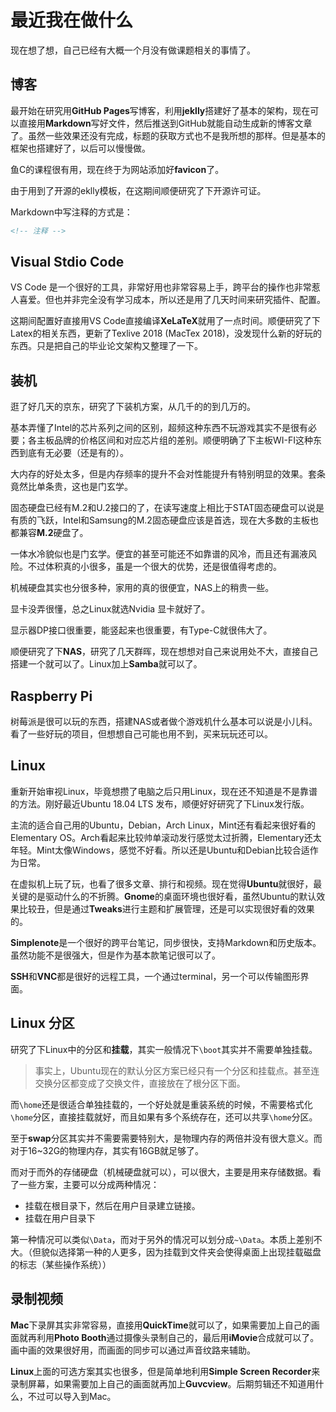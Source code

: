 # 最近我在做什么

现在想了想，自己已经有大概一个月没有做课题相关的事情了。

## 博客

最开始在研究用**GitHub Pages**写博客，利用**jeklly**搭建好了基本的架构，现在可以直接用**Markdown**写好文件，然后推送到GitHub就能自动生成新的博客文章了。虽然一些效果还没有完成，标题的获取方式也不是我所想的那样。但是基本的框架也搭建好了，以后可以慢慢做。

鱼C的课程很有用，现在终于为网站添加好**favicon**了。

由于用到了开源的eklly模板，在这期间顺便研究了下开源许可证。

Markdown中写注释的方式是：

``` markdown
<!-- 注释 -->
```

## Visual Stdio Code

<!-- ![VS Code](https://upload.wikimedia.org/wikipedia/commons/thumb/f/f3/Visual_Studio_Code_0.10.1_icon.png/240px-Visual_Studio_Code_0.10.1_icon.png) -->

VS Code 是一个很好的工具，非常好用也非常容易上手，跨平台的操作也非常惹人喜爱。但也并非完全没有学习成本，所以还是用了几天时间来研究插件、配置。

这期间配置好直接用VS Code直接编译**XeLaTeX**就用了一点时间。顺便研究了下Latex的相关东西，更新了Texlive 2018 (MacTex 2018)，没发现什么新的好玩的东西。只是把自己的毕业论文架构又整理了一下。

## 装机

逛了好几天的京东，研究了下装机方案，从几千的的到几万的。

基本弄懂了Intel的芯片系列之间的区别，超频这种东西不玩游戏其实不是很有必要；各主板品牌的价格区间和对应芯片组的差别。顺便明确了下主板WI-FI这种东西到底有无必要（还是有的）。

大内存的好处太多，但是内存频率的提升不会对性能提升有特别明显的效果。套条竟然比单条贵，这也是门玄学。

<!--![M.2](https://www.profesionalreview.com/wp-content/uploads/2016/10/todo-sobre-M.2.png)-->

固态硬盘已经有M.2和U.2接口的了，在读写速度上相比于STAT固态硬盘可以说是有质的飞跃，Intel和Samsung的M.2固态硬盘应该是首选，现在大多数的主板也都兼容**M.2**硬盘了。

一体水冷貌似也是门玄学。便宜的甚至可能还不如靠谱的风冷，而且还有漏液风险。不过体积真的小很多，虽是一个很大的优势，还是很值得考虑的。

机械硬盘其实也分很多种，家用的真的很便宜，NAS上的稍贵一些。

显卡没弄很懂，总之Linux就选Nvidia 显卡就好了。

显示器DP接口很重要，能竖起来也很重要，有Type-C就很伟大了。

顺便研究了下**NAS**，研究了几天群晖，现在想想对自己来说用处不大，直接自己搭建一个就可以了。Linux加上**Samba**就可以了。

## Raspberry Pi

<!-- ![Raspberry Pi](https://seeklogo.com/images/R/raspberry-pi-logo-8240ABBDFE-seeklogo.com.png) -->

树莓派是很可以玩的东西，搭建NAS或者做个游戏机什么基本可以说是小儿科。看了一些好玩的项目，但想想自己可能也用不到，买来玩玩还可以。

## Linux

重新开始审视Linux，毕竟想攒了电脑之后只用Linux，现在还不知道是不是靠谱的方法。刚好最近Ubuntu 18.04 LTS 发布，顺便好好研究了下Linux发行版。

主流的适合自己用的Ubuntu，Debian，Arch Linux，Mint还有看起来很好看的Elementary OS。Arch看起来比较帅单滚动发行感觉太过折腾，Elementary还太年轻。Mint太像Windows，感觉不好看。所以还是Ubuntu和Debian比较合适作为日常。

<!-- ![Ubuntu](https://assets.ubuntu.com/v1/29985a98-ubuntu-logo32.png) -->

在虚拟机上玩了玩，也看了很多文章、排行和视频。现在觉得**Ubuntu**就很好，最关键的是驱动什么的不折腾。**Gnome**的桌面环境也很好看，虽然Ubuntu的默认效果比较丑，但是通过**Tweaks**进行主题和扩展管理，还是可以实现很好看的效果的。

**Simplenote**是一个很好的跨平台笔记，同步很快，支持Markdown和历史版本。虽然功能不是很强大，但是作为基本款笔记很可以了。

**SSH**和**VNC**都是很好的远程工具，一个通过terminal，另一个可以传输图形界面。

## Linux 分区

研究了下Linux中的分区和**挂载**，其实一般情况下`\boot`其实并不需要单独挂载。

> 事实上，Ubuntu现在的默认分区方案已经只有一个分区和挂载点。甚至连交换分区都变成了交换文件，直接放在了根分区下面。

而`\home`还是很适合单独挂载的，一个好处就是重装系统的时候，不需要格式化`\home`分区，直接挂载就好，而且如果有多个系统存在，还可以共享`\home`分区。

至于**swap**分区其实并不需要需要特别大，是物理内存的两倍并没有很大意义。而对于16~32G的物理内存，其实有16GB就足够了。

而对于而外的存储硬盘（机械硬盘就可以），可以很大，主要是用来存储数据。看了一些方案，主要可以分成两种情况：

- 挂载在根目录下，然后在用户目录建立链接。
- 挂载在用户目录下

第一种情况可以类似`\Data`，而对于另外的情况可以划分成`~\Data`。本质上差别不大。（但貌似选择第一种的人更多，因为挂载到文件夹会使得桌面上出现挂载磁盘的标志（某些操作系统））

## 录制视频

**Mac**下录屏其实非常容易，直接用**QuickTime**就可以了，如果需要加上自己的画面就再利用**Photo Booth**通过摄像头录制自己的，最后用**iMovie**合成就可以了。画中画的效果很好用，而画面的同步可以通过声音纹路来辅助。

<!-- ![Simple Screen Recorder](https://uappexplorer.com/api/v1/snaps/icon/ubuntu/3c527d390fde058ad99974876ed06dca/simplescreenrecorder-mardy.png) -->

**Linux**上面的可选方案其实也很多，但是简单地利用**Simple Screen Recorder**来录制屏幕，如果需要加上自己的画面就再加上**Guvcview**。后期剪辑还不知道用什么，不过可以导入到Mac。